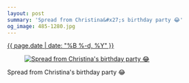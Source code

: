 ```yaml
---
layout: post
summary: 'Spread from Christina&#x27;s birthday party 😂'
og_image: 485-1280.jpg
---
```


<p>
 <time>
  <a href="/485">
   {{ page.date | date: "%B %-d, %Y" }}
  </a>
 </time>
 <a href="/485">
  <figure data-taken="4/4/2016">
   <img alt="Spread from Christina's birthday party 😂" sizes="(min-width: 700px) 50vw, calc(100vw - 2rem)" src="{{ site.assets_url }}/485-640.jpg" srcset="{{ site.assets_url }}/485-1280.jpg 1280w, {{ site.assets_url }}/485-960.jpg 960w, {{ site.assets_url }}/485-640.jpg 640w, {{ site.assets_url }}/485-320.jpg 320w"/>
  </figure>
 </a>
 <span>
  Spread from Christina's birthday party 😂
 </span>
</p>
